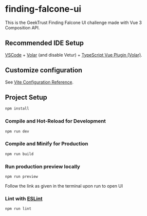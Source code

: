 # finding-falcone-ui

This is the GeekTrust Finding Falcone UI challenge made with Vue 3 Composition API.

## Recommended IDE Setup

[VSCode](https://code.visualstudio.com/) + [Volar](https://marketplace.visualstudio.com/items?itemName=Vue.volar) (and disable Vetur) + [TypeScript Vue Plugin (Volar)](https://marketplace.visualstudio.com/items?itemName=Vue.vscode-typescript-vue-plugin).

## Customize configuration

See [Vite Configuration Reference](https://vitejs.dev/config/).

## Project Setup

```sh
npm install
```

### Compile and Hot-Reload for Development

```sh
npm run dev
```

### Compile and Minify for Production

```sh
npm run build
```
### Run production preview locally
```sh
npm run preview
```
Follow the link as given in the terminal upon run to open UI
### Lint with [ESLint](https://eslint.org/)

```sh
npm run lint
```
